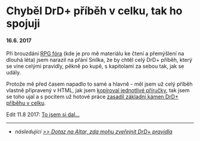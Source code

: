# Chyběl DrD+ příběh v celku, tak ho spojuji

#### 16.6. 2017

Při brouzdání [RPG fóra](https://rpgforum.cz/forum/viewtopic.php?f=238&t=13307)
(kde je pro mě materiálu ke čtení a přemýšlení na dlouhá léta) jsem narazil na přání Snílka, že by chtěl celý DrD+ příběh,
který se vine celými pravidly, pěkně po kupě, s kapitolami za sebou tak, jak se udály.

Protože mě před časem napadlo to samé a hlavně - měl jsem už celý příběh vlastně připravený v HTML,
jak jsem [kopíroval jednotlivé příručky](https://www.drdplus.info), tak jsem se toho ujal a s pocitem už hotové práce
[zasadil základní kámen DrD+ příběhu v celku](https://github.com/jaroslavtyc/drd-plus-story/commit/a33fe07cb881025d560af507ea0bb02fd144c5c3).

Edit 11.8 2017: [To jsem si dal...](8-11-2017-dokoncil_jsem_spojovani_pribehu_z_pravidel_do_jednoho.md)

---

- *následující [>> Dotaz na Altar, zda mohu zveřejnit DrD+ pravidla](8-2-2017-ptam_se_bouchiho_z_altaru_zda_mohu_zverejnit_drd_pravidla.md)*